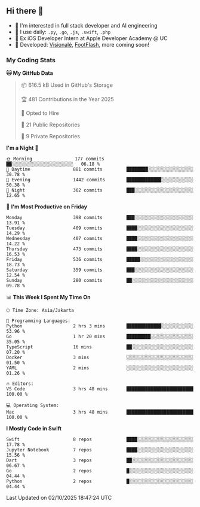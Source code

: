 ## Hi there 👋

- 🤖 I'm interested in full stack developer and AI engineering
- 🌱 I use daily: `.py`, `.go`, `.js`, `.swift`, `.php`
- 🍎 Ex iOS Developer Intern at Apple Developer Academy @ UC
- 🔨 Developed: [Visionalé](https://apps.apple.com/id/app/visional%C3%A9/id6737191146), [FootFlash](https://apps.apple.com/id/app/footflash/id6550905078), more coming soon!

### My Coding Stats

<!--START_SECTION:waka-->
**🐱 My GitHub Data** 

> 📦 616.5 kB Used in GitHub's Storage 
 > 
> 🏆 481 Contributions in the Year 2025
 > 
> 💼 Opted to Hire
 > 
> 📜 21 Public Repositories 
 > 
> 🔑 9 Private Repositories 
 > 
**I'm a Night 🦉** 

```text
🌞 Morning                177 commits         ██░░░░░░░░░░░░░░░░░░░░░░░   06.18 % 
🌆 Daytime                881 commits         ████████░░░░░░░░░░░░░░░░░   30.78 % 
🌃 Evening                1442 commits        █████████████░░░░░░░░░░░░   50.38 % 
🌙 Night                  362 commits         ███░░░░░░░░░░░░░░░░░░░░░░   12.65 % 
```
📅 **I'm Most Productive on Friday** 

```text
Monday                   398 commits         ███░░░░░░░░░░░░░░░░░░░░░░   13.91 % 
Tuesday                  409 commits         ████░░░░░░░░░░░░░░░░░░░░░   14.29 % 
Wednesday                407 commits         ████░░░░░░░░░░░░░░░░░░░░░   14.22 % 
Thursday                 473 commits         ████░░░░░░░░░░░░░░░░░░░░░   16.53 % 
Friday                   536 commits         █████░░░░░░░░░░░░░░░░░░░░   18.73 % 
Saturday                 359 commits         ███░░░░░░░░░░░░░░░░░░░░░░   12.54 % 
Sunday                   280 commits         ██░░░░░░░░░░░░░░░░░░░░░░░   09.78 % 
```


📊 **This Week I Spent My Time On** 

```text
🕑︎ Time Zone: Asia/Jakarta

💬 Programming Languages: 
Python                   2 hrs 3 mins        █████████████░░░░░░░░░░░░   53.96 % 
Go                       1 hr 20 mins        █████████░░░░░░░░░░░░░░░░   35.05 % 
TypeScript               16 mins             ██░░░░░░░░░░░░░░░░░░░░░░░   07.20 % 
Docker                   3 mins              ░░░░░░░░░░░░░░░░░░░░░░░░░   01.50 % 
YAML                     2 mins              ░░░░░░░░░░░░░░░░░░░░░░░░░   01.26 % 

🔥 Editors: 
VS Code                  3 hrs 48 mins       █████████████████████████   100.00 % 

💻 Operating System: 
Mac                      3 hrs 48 mins       █████████████████████████   100.00 % 
```

**I Mostly Code in Swift** 

```text
Swift                    8 repos             ████░░░░░░░░░░░░░░░░░░░░░   17.78 % 
Jupyter Notebook         7 repos             ████░░░░░░░░░░░░░░░░░░░░░   15.56 % 
Dart                     3 repos             ██░░░░░░░░░░░░░░░░░░░░░░░   06.67 % 
Go                       2 repos             █░░░░░░░░░░░░░░░░░░░░░░░░   04.44 % 
Python                   2 repos             █░░░░░░░░░░░░░░░░░░░░░░░░   04.44 % 
```




 Last Updated on 02/10/2025 18:47:24 UTC
<!--END_SECTION:waka-->

<!--
**nico-samuelson/nico-samuelson** is a ✨ _special_ ✨ repository because its `README.md` (this file) appears on your GitHub profile.

Here are some ideas to get you started:

- 🔭 I’m currently working on ...
- 🌱 I’m currently learning ...
- 👯 I’m looking to collaborate on ...
- 🤔 I’m looking for help with ...
- 💬 Ask me about ...
- 📫 How to reach me: ...
- 😄 Pronouns: ...
- ⚡ Fun fact: ...
-->
